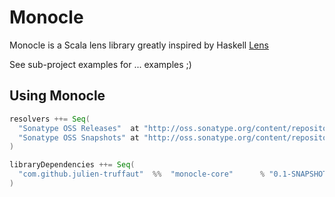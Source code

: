 Monocle
=======

Monocle is a Scala lens library greatly inspired by Haskell [Lens](https://github.com/ekmett/lens)

See sub-project examples for ... examples ;)

## Using Monocle

```scala
resolvers ++= Seq(
  "Sonatype OSS Releases"  at "http://oss.sonatype.org/content/repositories/releases/",
  "Sonatype OSS Snapshots" at "http://oss.sonatype.org/content/repositories/snapshots/"
)

libraryDependencies ++= Seq(
  "com.github.julien-truffaut"  %%  "monocle-core"      % "0.1-SNAPSHOT"
)
```